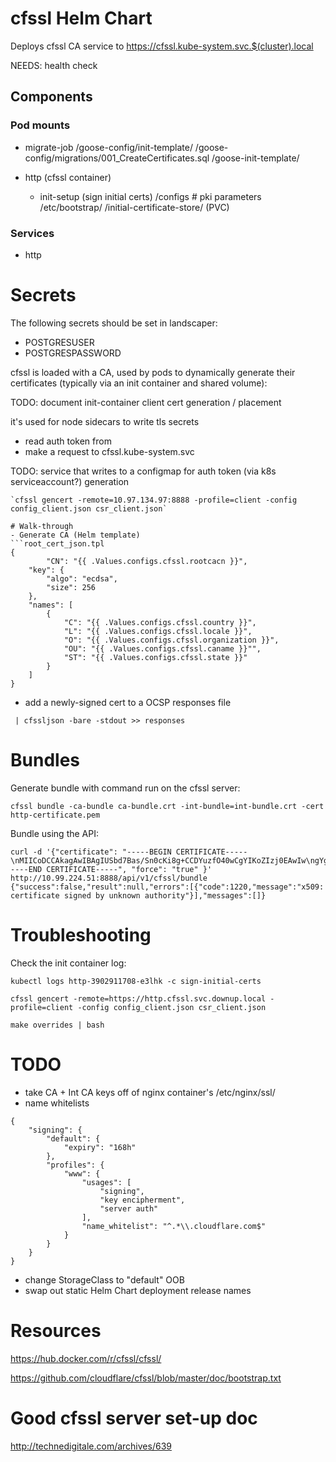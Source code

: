 # cfssl Helm Chart
Deploys cfssl CA service to https://cfssl.kube-system.svc.$(cluster).local

NEEDS:
 health check
## Components

### Pod mounts
- migrate-job
  /goose-config/init-template/
  /goose-config/migrations/001_CreateCertificates.sql
  /goose-init-template/

- http (cfssl container)
  - init-setup (sign initial certs)
    /configs # pki parameters
    /etc/bootstrap/
    /initial-certificate-store/ (PVC)

### Services
- http
# Secrets
The following secrets should be set in landscaper:
- POSTGRESUSER
- POSTGRESPASSWORD

cfssl is loaded with a CA, used by pods to dynamically generate their certificates (typically via an init container and shared volume):

TODO: document init-container client cert generation / placement

it's used for node sidecars to write tls secrets

- read auth token from
- make a request to cfssl.kube-system.svc

TODO: service that writes to a configmap for auth token (via k8s serviceaccount?) generation

```
`cfssl gencert -remote=10.97.134.97:8888 -profile=client -config config_client.json csr_client.json`

# Walk-through
- Generate CA (Helm template)
```root_cert_json.tpl
{
        "CN": "{{ .Values.configs.cfssl.rootcacn }}",
    "key": {
        "algo": "ecdsa",
        "size": 256
    },
    "names": [
        {
            "C": "{{ .Values.configs.cfssl.country }}",
            "L": "{{ .Values.configs.cfssl.locale }}",
            "O": "{{ .Values.configs.cfssl.organization }}",
            "OU": "{{ .Values.configs.cfssl.caname }}"",
            "ST": "{{ .Values.configs.cfssl.state }}"
        }
    ]
}
```

- add a newly-signed cert to a OCSP responses file
```cfssl ocspsign -ca cert -responder key -responder-key key -cert cert \
 | cfssljson -bare -stdout >> responses
```

# Bundles
Generate bundle with command run on the cfssl server:
```
cfssl bundle -ca-bundle ca-bundle.crt -int-bundle=int-bundle.crt -cert http-certificate.pem
```

Bundle using the API:
```
curl -d '{"certificate": "-----BEGIN CERTIFICATE-----\nMIICoDCCAkagAwIBAgIUSbd7Bas/Sn0cKi8g+CCDYuzfO40wCgYIKoZIzj0EAwIw\ngYgxCzAJBgNVBAYTAlVTMRMwEQYDVQQIEwpDYWxpZm9ybmlhMRYwFAYDVQQHEw1T\nYW4gRnJhbmNpc2NvMR4wHAYDVQQKExVJbnRlcm5ldCBXaWRnZXRzLCBMTEMxDzAN\nBgNVBAsTBkludCBDQTEbMBkGA1UEAxMSTXktSW50ZXJtZWRpYXRlLUNBMB4XDTE3\nMDMyOTA5MDYwMFoXDTI3MDMyNzA5MDYwMFowgZ8xCzAJBgNVBAYTAlVTMRMwEQYD\nVQQIEwpDYWxpZm9ybmlhMRYwFAYDVQQHEw1TYW4gRnJhbmNpc2NvMR4wHAYDVQQK\nExVJbnRlcm5ldCBXaWRnZXRzLCBMTEMxHDAaBgNVBAsTE1N5c3RlbXMgRW5naW5l\nZXJpbmcxJTAjBgNVBAMTHGh0dHAuY2Zzc2wuc3ZjLmNsdXN0ZXIubG9jYWwwWTAT\nBgcqhkjOPQIBBggqhkjOPQMBBwNCAAQWexJC601doEq6u42X1CBE+CxotLzyxdMJ\n3qDUB2ZVsZ18Ex0Rho8cTx8JPbLNhKtOj33J8xUaiWuCZgyD8Ydqo3UwczAOBgNV\nHQ8BAf8EBAMCBaAwEwYDVR0lBAwwCgYIKwYBBQUHAwEwDAYDVR0TAQH/BAIwADAd\nBgNVHQ4EFgQUXXrU4D3r/2nrUgmPV5ClxkoEoT4wHwYDVR0jBBgwFoAUBa/BXwl5\nK6zboAMiIsRFUZOkRj8wCgYIKoZIzj0EAwIDSAAwRQIhAOX253Pptmi8pm2NoVHY\n9wXQWNp+EyHETt9MmoImhRtXAiAcB75lKj2RkNYcejnvRuYpWXO0ha1vKK/ovuGm\nTJd2jQ==\n-----END CERTIFICATE-----", "force": "true" }' http://10.99.224.51:8888/api/v1/cfssl/bundle
{"success":false,"result":null,"errors":[{"code":1220,"message":"x509: certificate signed by unknown authority"}],"messages":[]}
```

# Troubleshooting
Check the init container log:
```
kubectl logs http-3902911708-e3lhk -c sign-initial-certs
```

`cfssl gencert -remote=https://http.cfssl.svc.downup.local -profile=client -config config_client.json csr_client.json`

`make overrides | bash`

# TODO
- take CA + Int CA keys off of nginx container's /etc/nginx/ssl/
- name whitelists
```
{
    "signing": {
        "default": {
            "expiry": "168h"
        },
        "profiles": {
            "www": {
                "usages": [
                    "signing",
                    "key encipherment",
                    "server auth"
                ],
                "name_whitelist": "^.*\\.cloudflare.com$"
            }
        }
    }
}
```

- change StorageClass to "default" OOB
- swap out static Helm Chart deployment release names
# Resources
https://hub.docker.com/r/cfssl/cfssl/

https://github.com/cloudflare/cfssl/blob/master/doc/bootstrap.txt

# Good cfssl server set-up doc
http://technedigitale.com/archives/639
